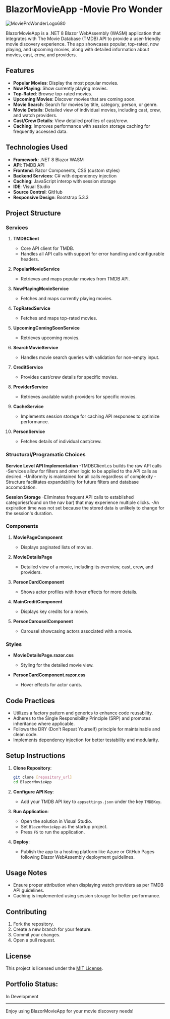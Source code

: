 # BlazorMovieApp -Movie Pro Wonder
![MovieProWonderLogo680](https://github.com/user-attachments/assets/b63b1089-c463-4fda-8243-effcca2d225b)

BlazorMovieApp is a .NET 8 Blazor WebAssembly (WASM) application that integrates with The Movie Database (TMDB) API to provide a user-friendly movie discovery experience. The app showcases popular, top-rated, now playing, and upcoming movies, along with detailed information about movies, cast, crew, and providers.

## Features

- **Popular Movies**: Display the most popular movies.
- **Now Playing**: Show currently playing movies.
- **Top-Rated**: Browse top-rated movies.
- **Upcoming Movies**: Discover movies that are coming soon.
- **Movie Search**: Search for movies by title, category, person, or genre.
- **Movie Details**: Detailed view of individual movies, including cast, crew, and watch providers.
- **Cast/Crew Details**: View detailed profiles of cast/crew.
- **Caching**: Improves performance with session storage caching for frequently accessed data.

## Technologies Used

- **Framework**: .NET 8 Blazor WASM
- **API**: TMDB API
- **Frontend**: Razor Components, CSS (custom styles)
- **Backend Services**: C# with dependency injection
- **Caching**: JavaScript interop with session storage
- **IDE**: Visual Studio
- **Source Control**: GitHub
- **Responsive Design**: Bootstrap 5.3.3

## Project Structure

### Services

1. **TMDBClient**
   - Core API client for TMDB.
   - Handles all API calls with support for error handling and configurable headers.

2. **PopularMovieService**
   - Retrieves and maps popular movies from TMDB API.

3. **NowPlayingMovieService**
   - Fetches and maps currently playing movies.

4. **TopRatedService**
   - Fetches and maps top-rated movies.

5. **UpcomingComingSoonService**
   - Retrieves upcoming movies.

6. **SearchMovieService**
   - Handles movie search queries with validation for non-empty input.

7. **CreditService**
   - Provides cast/crew details for specific movies.

8. **ProviderService**
   - Retrieves available watch providers for specific movies.

9. **CacheService**
   - Implements session storage for caching API responses to optimize performance.

10. **PersonService**
    - Fetches details of individual cast/crew.
      
### Structural/Programatic Choices

 **Service Level API Implementation**
   -TMDBClient.cs builds the raw API calls
   -Services allow for filters and other logic to be applied to the API calls as desired. 
   -Uniformity is maintained for all calls regardless of complexity
   -Structure facilitates expandability for future filters and database accomodation.
   
 **Session Storage**
 -Eliminates frequent API calls to established categories(found on the nav bar) that may experience multiple clicks. 
 -An expiration time was not set because the stored data is unlikely to change for the session's duration.
 
### Components

1. **MoviePageComponent**
   - Displays paginated lists of movies.

2. **MovieDetailsPage**
   - Detailed view of a movie, including its overview, cast, crew, and providers.

3. **PersonCardComponent**
   - Shows actor profiles with hover effects for more details.

4. **MainCreditComponent**
   - Displays key credits for a movie.

5. **PersonCarouselComponent**
   - Carousel showcasing actors associated with a movie.

### Styles

- **MovieDetailsPage.razor.css**
  - Styling for the detailed movie view.

- **PersonCardComponent.razor.css**
  - Hover effects for actor cards.

## Code Practices

- Utilizes a factory pattern and generics to enhance code reusability.
- Adheres to the Single Responsibility Principle (SRP) and promotes inheritance where applicable.
- Follows the DRY (Don't Repeat Yourself) principle for maintainable and clean code.
- Implements dependency injection for better testability and modularity.

## Setup Instructions

1. **Clone Repository**:
   ```bash
   git clone [repository_url]
   cd BlazorMovieApp
   ```

2. **Configure API Key**:
   - Add your TMDB API key to `appsettings.json` under the key `TMDBKey`.

3. **Run Application**:
   - Open the solution in Visual Studio.
   - Set `BlazorMovieApp` as the startup project.
   - Press `F5` to run the application.

4. **Deploy**:
   - Publish the app to a hosting platform like Azure or GitHub Pages following Blazor WebAssembly deployment guidelines.

## Usage Notes

- Ensure proper attribution when displaying watch providers as per TMDB API guidelines.
- Caching is implemented using session storage for better performance.

## Contributing

1. Fork the repository.
2. Create a new branch for your feature.
3. Commit your changes.
4. Open a pull request.

## License

This project is licensed under the [MIT License](LICENSE).
## Portfolio Status:
In Development

---

Enjoy using BlazorMovieApp for your movie discovery needs!

